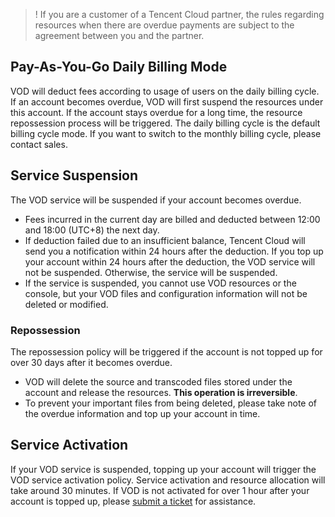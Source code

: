 >! If you are a customer of a Tencent Cloud partner, the rules regarding resources when there are overdue payments are subject to the agreement between you and the partner.

<span id="p1"></span>
## Pay-As-You-Go Daily Billing Mode 

VOD will deduct fees according to usage of users on the daily billing cycle. If an account becomes overdue, VOD will first suspend the resources under this account. If the account stays overdue for a long time, the resource repossession process will be triggered. The daily billing cycle is the default billing cycle mode. If you want to switch to the monthly billing cycle, please contact sales.

## Service Suspension

The VOD service will be suspended if your account becomes overdue.

- Fees incurred in the current day are billed and deducted between 12:00 and 18:00 (UTC+8) the next day.
- If deduction failed due to an insufficient balance, Tencent Cloud will send you a notification within 24 hours after the deduction. If you top up your account within 24 hours after the deduction, the VOD service will not be suspended. Otherwise, the service will be suspended.
- If the service is suspended, you cannot use VOD resources or the console, but your VOD files and configuration information will not be deleted or modified.

### Repossession

The repossession policy will be triggered if the account is not topped up for over 30 days after it becomes overdue.

- VOD will delete the source and transcoded files stored under the account and release the resources. **This operation is irreversible**.
- To prevent your important files from being deleted, please take note of the overdue information and top up your account in time.

## Service Activation

If your VOD service is suspended, topping up your account will trigger the VOD service activation policy. Service activation and resource allocation will take around 30 minutes. If VOD is not activated for over 1 hour after your account is topped up, please [submit a ticket](https://console.cloud.tencent.com/workorder/category) for assistance.

